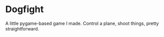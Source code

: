 # Dogfight
A little pygame-based game I made. Control a plane, shoot things, pretty straightforward.
